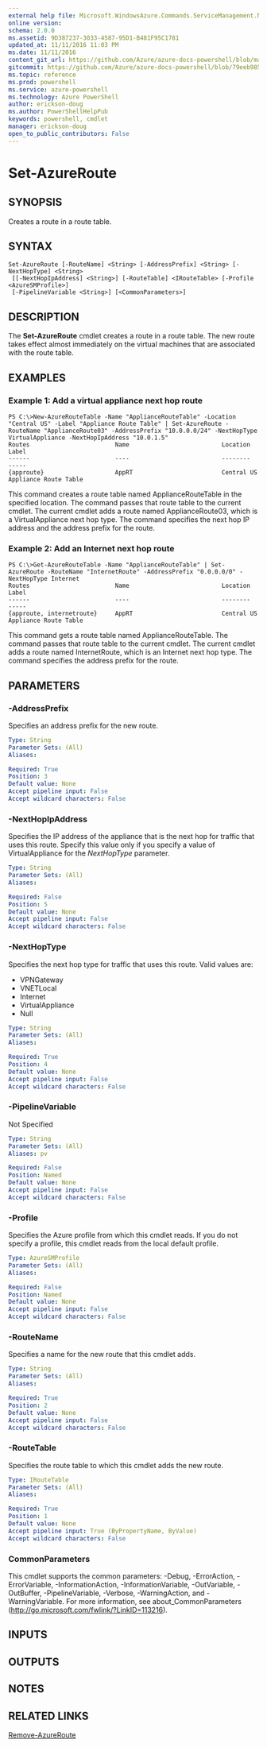 ```yaml
---
external help file: Microsoft.WindowsAzure.Commands.ServiceManagement.Network.dll-Help.xml
online version: 
schema: 2.0.0
ms.assetid: 9D387237-3033-4587-95D1-B481F95C1781
updated_at: 11/11/2016 11:03 PM
ms.date: 11/11/2016
content_git_url: https://github.com/Azure/azure-docs-powershell/blob/master/azureps-cmdlets-docs/ServiceManagement/Azure.Networking/v2.1.0/Set-AzureRoute.md
gitcommit: https://github.com/Azure/azure-docs-powershell/blob/79eeb985ea480979357fb4695832a0c3d29a48bf/azureps-cmdlets-docs/ServiceManagement/Azure.Networking/v2.1.0/Set-AzureRoute.md
ms.topic: reference
ms.prod: powershell
ms.service: azure-powershell
ms.technology: Azure PowerShell
author: erickson-doug
ms.author: PowerShellHelpPub
keywords: powershell, cmdlet
manager: erickson-doug
open_to_public_contributors: False
---
```


# Set-AzureRoute

## SYNOPSIS
Creates a route in a route table.

## SYNTAX

```
Set-AzureRoute [-RouteName] <String> [-AddressPrefix] <String> [-NextHopType] <String>
 [[-NextHopIpAddress] <String>] [-RouteTable] <IRouteTable> [-Profile <AzureSMProfile>]
 [-PipelineVariable <String>] [<CommonParameters>]
```

## DESCRIPTION
The **Set-AzureRoute** cmdlet creates a route in a route table.
The new route takes effect almost immediately on the virtual machines that are associated with the route table.

## EXAMPLES

### Example 1: Add a virtual appliance next hop route
```
PS C:\>New-AzureRouteTable -Name "ApplianceRouteTable" -Location "Central US" -Label "Appliance Route Table" | Set-AzureRoute -RouteName "ApplianceRoute03" -AddressPrefix "10.0.0.0/24" -NextHopType VirtualAppliance -NextHopIpAddress "10.0.1.5"
Routes                        Name                          Location                      Label
------                        ----                          --------                      -----
{approute}                    AppRT                         Central US                    Appliance Route Table
```

This command creates a route table named ApplianceRouteTable in the specified location.
The command passes that route table to the current cmdlet.
The current cmdlet adds a route named ApplianceRoute03, which is a VirtualAppliance next hop type.
The command specifies the next hop IP address and the address prefix for the route.

### Example 2: Add an Internet next hop route
```
PS C:\>Get-AzureRouteTable -Name "ApplianceRouteTable" | Set-AzureRoute -RouteName "InternetRoute" -AddressPrefix "0.0.0.0/0" -NextHopType Internet
Routes                        Name                          Location                      Label
------                        ----                          --------                      -----
{approute, internetroute}     AppRT                         Central US                    Appliance Route Table
```

This command gets a route table named ApplianceRouteTable.
The command passes that route table to the current cmdlet.
The current cmdlet adds a route named InternetRoute, which is an Internet next hop type.
The command specifies the address prefix for the route.

## PARAMETERS

### -AddressPrefix
Specifies an address prefix for the new route.

```yaml
Type: String
Parameter Sets: (All)
Aliases: 

Required: True
Position: 3
Default value: None
Accept pipeline input: False
Accept wildcard characters: False
```

### -NextHopIpAddress
Specifies the IP address of the appliance that is the next hop for traffic that uses this route.
Specify this value only if you specify a value of VirtualAppliance for the *NextHopType* parameter.

```yaml
Type: String
Parameter Sets: (All)
Aliases: 

Required: False
Position: 5
Default value: None
Accept pipeline input: False
Accept wildcard characters: False
```

### -NextHopType
Specifies the next hop type for traffic that uses this route.
Valid values are: 

- VPNGateway
- VNETLocal
- Internet
- VirtualAppliance
- Null

```yaml
Type: String
Parameter Sets: (All)
Aliases: 

Required: True
Position: 4
Default value: None
Accept pipeline input: False
Accept wildcard characters: False
```

### -PipelineVariable
Not Specified

```yaml
Type: String
Parameter Sets: (All)
Aliases: pv

Required: False
Position: Named
Default value: None
Accept pipeline input: False
Accept wildcard characters: False
```

### -Profile
Specifies the Azure profile from which this cmdlet reads.
If you do not specify a profile, this cmdlet reads from the local default profile.

```yaml
Type: AzureSMProfile
Parameter Sets: (All)
Aliases: 

Required: False
Position: Named
Default value: None
Accept pipeline input: False
Accept wildcard characters: False
```

### -RouteName
Specifies a name for the new route that this cmdlet adds.

```yaml
Type: String
Parameter Sets: (All)
Aliases: 

Required: True
Position: 2
Default value: None
Accept pipeline input: False
Accept wildcard characters: False
```

### -RouteTable
Specifies the route table to which this cmdlet adds the new route.

```yaml
Type: IRouteTable
Parameter Sets: (All)
Aliases: 

Required: True
Position: 1
Default value: None
Accept pipeline input: True (ByPropertyName, ByValue)
Accept wildcard characters: False
```

### CommonParameters
This cmdlet supports the common parameters: -Debug, -ErrorAction, -ErrorVariable, -InformationAction, -InformationVariable, -OutVariable, -OutBuffer, -PipelineVariable, -Verbose, -WarningAction, and -WarningVariable. For more information, see about_CommonParameters (http://go.microsoft.com/fwlink/?LinkID=113216).

## INPUTS

## OUTPUTS

## NOTES

## RELATED LINKS

[Remove-AzureRoute](xref:ServiceManagement/Azure.Networking/v2.1.0/Remove-AzureRoute.md)


